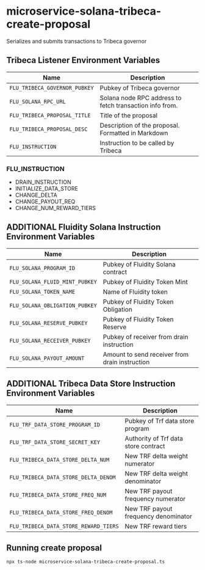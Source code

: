 # microservice-solana-tribeca-create-proposal

Serializes and submits transactions to Tribeca governor

## Tribeca Listener Environment Variables

|            Name                  |                                 Description
|----------------------------------|---------------------------------------------------------------------------|
| `FLU_TRIBECA_GOVERNOR_PUBKEY`    | Pubkey of Tribeca governor                                                |
| `FLU_SOLANA_RPC_URL`             | Solana node RPC address to fetch transaction info from.                   |
| `FLU_TRIBECA_PROPOSAL_TITLE`     | Title of the proposal                                                     |
| `FLU_TRIBECA_PROPOSAL_DESC`      | Description of the proposal. Formatted in Markdown                        |
| `FLU_INSTRUCTION`                | Instruction to be called by Tribeca                                       |

### FLU_INSTRUCTION
- DRAIN_INSTRUCTION
- INITIALIZE_DATA_STORE
- CHANGE_DELTA
- CHANGE_PAYOUT_REQ
- CHANGE_NUM_REWARD_TIERS

## ADDITIONAL Fluidity Solana Instruction Environment Variables

|            Name                  |                                 Description
|----------------------------------|-------------------------------------------------------------------|
| `FLU_SOLANA_PROGRAM_ID`          | Pubkey of Fluidity Solana contract                                |
| `FLU_SOLANA_FLUID_MINT_PUBKEY`   | Pubkey of Fluidity Token Mint                                     |
| `FLU_SOLANA_TOKEN_NAME`          | Name of Fluidity token                                            |
| `FLU_SOLANA_OBLIGATION_PUBKEY`   | Pubkey of Fluidity Token Obligation                               |
| `FLU_SOLANA_RESERVE_PUBKEY`      | Pubkey of Fluidity Token Reserve                                  |
| `FLU_SOLANA_RECEIVER_PUBKEY`     | Pubkey of receiver from drain instruction                         |
| `FLU_SOLANA_PAYOUT_AMOUNT`       | Amount to send receiver from drain instruction                    |

## ADDITIONAL Tribeca Data Store Instruction Environment Variables

|            Name                       |                                 Description
|---------------------------------------|--------------------------------------------------------------|
| `FLU_TRF_DATA_STORE_PROGRAM_ID`       | Pubkey of Trf data store program                             |
| `FLU_TRF_DATA_STORE_SECRET_KEY`       | Authority of Trf data store contract                         |
| `FLU_TRIBECA_DATA_STORE_DELTA_NUM`    | New TRF delta weight numerator                               |
| `FLU_TRIBECA_DATA_STORE_DELTA_DENOM`  | New TRF delta weight denominator                             |
| `FLU_TRIBECA_DATA_STORE_FREQ_NUM`     | New TRF payout frequency numerator                           |
| `FLU_TRIBECA_DATA_STORE_FREQ_DENOM`   | New TRF payout frequency denominator                         |
| `FLU_TRIBECA_DATA_STORE_REWARD_TIERS` | New TRF reward tiers                                         |

## Running create proposal 
`npx ts-node microservice-solana-tribeca-create-proposal.ts`

